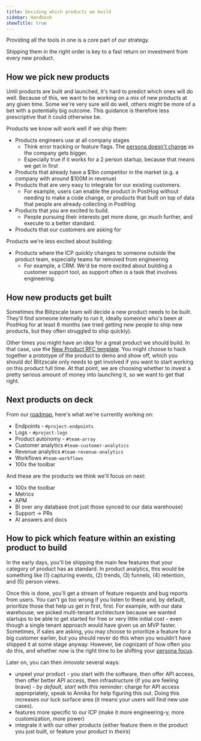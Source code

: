 ```yaml
---
title: Deciding which products we build
sidebar: Handbook
showTitle: true
---
```

Providing all the tools in one is a core part of our strategy.

Shipping them in the right order is key to a fast return on investment from every new product.

## How we pick new products

Until products are built and launched, it's hard to predict which ones will do well. Because of this, we want to be working on a mix of new products at any given time. Some we're very sure will do well, others might be more of a bet with a potentially big outcome. This guidance is therefore less prescriptive that it could otherwise be.

Products we know will work well if we ship them:
- Products engineers use at all company stages
  - Think error tracking or feature flags. The [persona doesn't change](/handbook/who-we-build-for#our-current-persona) as the company gets bigger.
  - Especially true if it works for a 2 person startup, because that means we get in first
- Products that already have a $1bn competitor in the market (e.g. a company with around $100M in revenue)
- Products that are very easy to integrate for our existing customers. 
  - For example, users can enable the product in PostHog without needing to make a code change, or products that built on top of data that people are already collecting in PostHog
- Products that _you_ are excited to build. 
  - People pursuing their interests get more done, go much further, and execute to a better standard.
- Products that our customers are asking for

Products we're less excited about building:
- Products where the ICP quickly changes to someone outside the product team, especially teams far removed from engineering
  - For example, a CRM. We'd be more excited about building a customer support tool, as support often is a task that involves engineering.

## How new products get built

Sometimes the Blitzscale team will decide a new product needs to be built. They'll find someone internally to run it, ideally someone who's been at PostHog for at least 6 months (we tried getting new people to ship new products, but they often struggled to ship quickly).

Other times you might have an idea for a great product we should build. In that case, use the [New Product RFC template](https://github.com/PostHog/product-internal/blob/main/requests-for-comments/templates/request-for-comments-new-product.md). You might choose to hack together a prototype of the product to demo and show off, which you should do! Blitzscale only needs to get involved if you want to start working on this product full time. At that point, we are choosing whether to invest a pretty serious amount of money into launching it, so we want to get that right.

## Next products on deck

From our [roadmap](/roadmap), here's what we're currently working on:

- Endpoints - `#project-endpoints`
- Logs - `#project-logs`
- Product autonomy - `#team-array`
- Customer analytics `#team-customer-analytics`
- Revenue analytics `#team-revenue-analytics`
- Workflows `#team-workflows`
- 100x the toolbar

And these are the products we think we'll focus on next:
- 100x the toolbar
- Metrics
- APM
- BI over any database (not just those synced to our data warehouse)
- Support -> PRs
- AI answers and docs

## How to pick which feature within an existing product to build

In the early days, you'll be shipping the main few features that your category of product has as standard. In product analytics, this would be something like (1) capturing events, (2) trends, (3) funnels, (4) retention, and (5) person views.

Once this is done, you'll get a stream of feature requests and bug reports from users. You can't go too wrong if you listen to these and, by default, prioritize those that help us get in first, first. For example, with our data warehouse, we picked multi-tenant architecture because we wanted startups to be able to get started for free or very little initial cost - even though a single tenant approach would have given us an MVP faster. Sometimes, if sales are asking, you may choose to prioritize a feature for a big customer earlier, but you should never do this when you wouldn't have shipped it at some stage anyway. However, be cognizant of how often you do this, and whether now is the right time to be shifting your [persona focus](/handbook/who-we-build-for#our-current-persona). 

Later on, you can then _innovate_ several ways:

* unpeel your product - you start with the software, then offer API access, then offer better API access, then infrastructure (if you are feeling brave) - *by default, start with this* reminder: charge for API access appropriately, speak to Annika for help figuring this out. Doing this increases our luck surface area (it means your users will find new use cases).
* features more specific to our ICP (make it more engineering-y, more customization, more power)
* integrate it with our other products (either feature them _in_ the product you just built, or feature your product in _theirs_)

